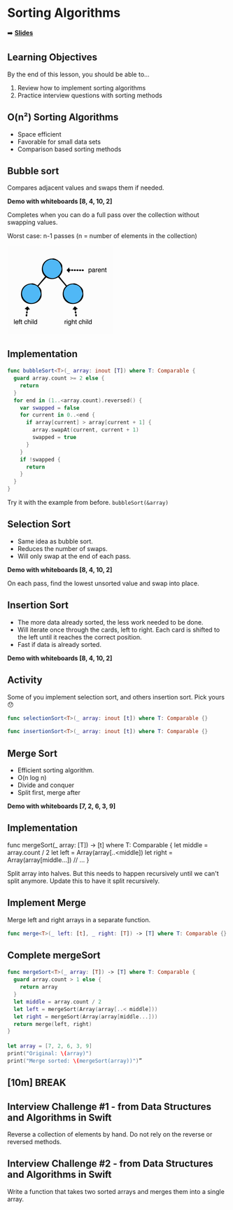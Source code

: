 <!-- .slide: data-background="./Images/header.svg" data-background-repeat="none" data-background-size="40% 40%" data-background-position="center 10%" class="header" -->
# Sorting Algorithms

<!-- Put a link to the slides so that students can find them -->

➡️ [**Slides**](/MOB-2.9-Technical-Seminar-MOB/Slides/binarySearchTrees.html ':ignore')

<!-- > -->

## Learning Objectives

By the end of this lesson, you should be able to...

1. Review how to implement sorting algorithms
1. Practice interview questions with sorting methods

<!-- > -->

## O(n²) Sorting Algorithms

- Space efficient
- Favorable for small data sets
- Comparison based sorting methods

<!-- > -->

## Bubble sort

Compares adjacent values and swaps them if needed.

**Demo with whiteboards [8, 4, 10, 2]**

Completes when you can do a full pass over the collection without swapping values.

Worst case: n-1 passes (n = number of elements in the collection)

![binarytree](assets/binarytree.png)

<!-- > -->

## Implementation

```swift
func bubbleSort<T>(_ array: inout [T]) where T: Comparable {
  guard array.count >= 2 else {
    return
  }
  for end in (1..<array.count).reversed() {
    var swapped = false
    for current in 0..<end {
      if array[current] > array[current + 1] {
        array.swapAt(current, current + 1)
        swapped = true
      }
    }
    if !swapped {
      return
    }
  }
}
```

Try it with the example from before. `bubbleSort(&array)`

<!-- > -->

## Selection Sort

- Same idea as bubble sort.
- Reduces the number of swaps.
- Will only swap at the end of each pass.

<!-- > -->

**Demo with whiteboards [8, 4, 10, 2]**

On each pass, find the lowest unsorted value and swap into place.

<!-- > -->

## Insertion Sort

- The more data already sorted, the less work needed to be done.
- Will iterate once through the cards, left to right. Each card is shifted to the left until it reaches the correct position.
- Fast if data is already sorted.

**Demo with whiteboards [8, 4, 10, 2]**


## Activity

Some of you implement selection sort, and others insertion sort. Pick yours 😯

```swift
func selectionSort<T>(_ array: inout [t]) where T: Comparable {}
```
```swift
func insertionSort<T>(_ array: inout [t]) where T: Comparable {}
```
<!--
func selectionSort<T>(_ array: inout [T])
    where T: Comparable {
  guard array.count >= 2 else {
    return
  }
  for current in 0..<(array.count - 1) {
    var lowest = current
    for other in (current + 1)..<array.count {
      if array[lowest] > array[other] {
        lowest = other
      }
    }
    if lowest != current {
      array.swapAt(lowest, current)
    }
  }
}

func insertionSort<T>(_ array: inout [T])
    where T: Comparable {
  guard array.count >= 2 else {
    return
  }
  for current in 1..<array.count {
    for shifting in (1...current).reversed() {
      if array[shifting] < array[shifting - 1] {
        array.swapAt(shifting, shifting - 1)
      } else {
        break
      }
    }
  }
}
-->

<!-- > -->

## Merge Sort

- Efficient sorting algorithm.
- O(n log n)
- Divide and conquer
- Split first, merge after

<!-- > -->

**Demo with whiteboards [7, 2, 6, 3, 9]**

<!-- > -->

## Implementation

func mergeSort<T>(_ array: [T])
    -> [t] where T: Comparable {
  let middle = array.count / 2
  let left = Array(array[..<middle])
  let right = Array(array[middle...])
  // ...
}

<aside class="notes">
Split array into halves. But this needs to happen recursively until we can't split anymore. Update this to have it split recursively.
</aside>

<!--
func mergeSort<T>(_ array: [T]) -> [T] where T: Comparable {
  guard array.count > 1 else {
    return array
  }
  let middle = array.count / 2
  let left = mergeSort(Array(array[..<middle]))
  let right = mergeSort(Array(array[middle...]))
  // ...
}
-->

<!-- > -->

## Implement Merge

Merge left and right arrays in a separate function.

```swift
func merge<T>(_ left: [t], _ right: [T]) -> [T] where T: Comparable {}
```

<!--
func merge<T>(_ left: [T], _ right: [T])
    -> [T] where T: Comparable {
  var leftIndex = 0
  var rightIndex = 0
  var result: [T] = []
  while leftIndex < left.count && rightIndex < right.count {
    let leftElement = left[leftIndex]
    let rightElement = right[rightIndex]
    // 4
    if leftElement < rightElement {
      result.append(leftElement)
      leftIndex += 1
    } else if leftElement > rightElement {
      result.append(rightElement)
      rightIndex += 1
    } else {
      result.append(leftElement)
      leftIndex += 1
      result.append(rightElement)
      rightIndex += 1
    }
  }
  if leftIndex < left.count {
    result.append(contentsOf: left[leftIndex...])
  }
  if rightIndex < right.count {
    result.append(contentsOf: right[rightIndex...])
  }
  return result
}
-->

<!-- > -->

## Complete mergeSort

```swift
func mergeSort<T>(_ array: [T]) -> [T] where T: Comparable {
  guard array.count > 1 else {
    return array
  }
  let middle = array.count / 2
  let left = mergeSort(Array(array[..< middle]))
  let right = mergeSort(Array(array[middle...]))
  return merge(left, right)
}

let array = [7, 2, 6, 3, 9]
print("Original: \(array)")
print("Merge sorted: \(mergeSort(array))")”
```

## [**10m**] BREAK

<!-- > -->

## Interview Challenge #1 - from Data Structures and Algorithms in Swift

Reverse a collection of elements by hand. Do not rely on the reverse or reversed methods.

<!-- > -->

## Interview Challenge #2 - from Data Structures and Algorithms in Swift

Write a function that takes two sorted arrays and merges them into a single array.
